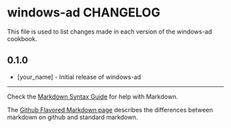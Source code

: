 windows-ad CHANGELOG
====================

This file is used to list changes made in each version of the windows-ad cookbook.

0.1.0
-----
- [your_name] - Initial release of windows-ad

- - -
Check the [Markdown Syntax Guide](http://daringfireball.net/projects/markdown/syntax) for help with Markdown.

The [Github Flavored Markdown page](http://github.github.com/github-flavored-markdown/) describes the differences between markdown on github and standard markdown.
